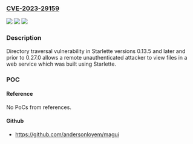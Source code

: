 ### [CVE-2023-29159](https://cve.mitre.org/cgi-bin/cvename.cgi?name=CVE-2023-29159)
![](https://img.shields.io/static/v1?label=Product&message=Starlette&color=blue)
![](https://img.shields.io/static/v1?label=Version&message=n%2Fa&color=blue)
![](https://img.shields.io/static/v1?label=Vulnerability&message=Directory%20traversal&color=brighgreen)

### Description

Directory traversal vulnerability in Starlette versions 0.13.5 and later and prior to 0.27.0 allows a remote unauthenticated attacker to view files in a web service which was built using Starlette.

### POC

#### Reference
No PoCs from references.

#### Github
- https://github.com/andersonloyem/magui

